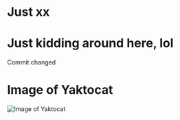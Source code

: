 # Just xx
# Just kidding around here, lol
Commit changed

# Image of Yaktocat
![Image of Yaktocat](https://octodex.github.com/images/yaktocat.png)
